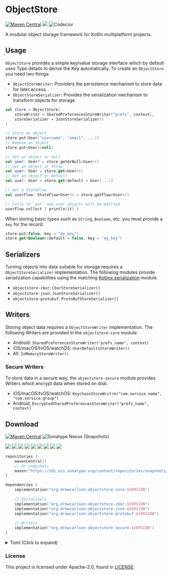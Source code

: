 # ObjectStore

[![Maven Central](https://img.shields.io/maven-central/v/org.drewcarlson/objectstore-core-jvm?label=maven&color=blue)](https://search.maven.org/search?q=g:org.drewcarlson%20a:objectstore-*)
![](https://github.com/DrewCarlson/ObjectStore/workflows/Tests/badge.svg)
![Codecov](https://img.shields.io/codecov/c/github/drewcarlson/objectstore?token=0BID6JXELS)

A modular object storage framework for Kotlin multiplatform projects.

## Usage

`ObjectStore` provides a simple key/value storage interface which by default uses Type details to derive the Key
automatically.  To create an `ObjectStore` you need two things:

- `ObjectStoreWriter`: Providers the persistence mechanism to store data for later access.
- `ObjectStoreSerializer`: Provides the serialization mechanism to transform objects for storage.

```kotlin
val store = ObjectStore(
    storeWriter = SharedPreferencesStoreWriter("prefs", context),
    storeSerializer = JsonStoreSerializer()
)

// Store an object
store.put(User("username", "email", ...))
// Remove an object
store.put<User>(null)

// Get an object or null
val user: User? = store.getOrNull<User>()
// Get an object or throw
val user: User = store.get<User>()
// Get an object or default
val user: User = store.get(default = User(...))

// Get a StateFlow
val userFlow: StateFlow<User?> = store.getFlow<User>()

// Calls to `put` new user objects will be emitted
userFlow.collect { println(it) }
```

When storing basic types such as `String`, `Boolean`, etc. you must provide a `key` for the record.
```kotlin
store.put(false, key = "my_key")
store.get<Boolean>(default = false, key = "my_key")
```

## Serializers

Turning objects into data suitable for storage requires a `ObjectStoreSerializer` implementation.
The following modules provide serialization capabilities using the matching
[Kotlinx.serialization](https://github.com/Kotlin/kotlinx.serialization) module.

- `objectstore-cbor`: `CborStoreSerializer()`
- `objectstore-json`: `JsonStoreSerializer()`
- `objectstore-protobuf`: `ProtoBufStoreSerializer()`

## Writers

Storing object data requires a `ObjectStoreWriter` implementation.
The following Writers are provided in the `objectstore-core` module:

- Android: `SharedPreferencesStoreWriter("prefs_name", context)`
- iOS/macOS/tvOS/watchOS: `UserDefaultsStoreWriter()`
- All: `InMemoryStoreWriter()`

### Secure Writers

To store data in a secure way, the `objectstore-secure` module provides Writers which encrypt data when stored on disk.

- iOS/macOS/tvOS/watchOS: `KeychainStoreWritre("com.service.name", "com.service.group")`
- Android: `EncryptedSharedPreferencesStoreWriter("prefs_name", context)`

## Download

[![Maven Central](https://img.shields.io/maven-central/v/org.drewcarlson/objectstore-core-jvm?label=maven&color=blue)](https://search.maven.org/search?q=g:org.drewcarlson%20a:objectstore-*)
![Sonatype Nexus (Snapshots)](https://img.shields.io/nexus/s/org.drewcarlson/objectstore-core-jvm?server=https%3A%2F%2Fs01.oss.sonatype.org)

![](https://img.shields.io/static/v1?label=&message=Platforms&color=grey)
![](https://img.shields.io/static/v1?label=&message=Js&color=blue)
![](https://img.shields.io/static/v1?label=&message=Jvm&color=blue)
![](https://img.shields.io/static/v1?label=&message=Linux&color=blue)
![](https://img.shields.io/static/v1?label=&message=macOS&color=blue)
![](https://img.shields.io/static/v1?label=&message=Windows&color=blue)
![](https://img.shields.io/static/v1?label=&message=iOS&color=blue)
![](https://img.shields.io/static/v1?label=&message=tvOS&color=blue)
![](https://img.shields.io/static/v1?label=&message=watchOS&color=blue)

```kotlin
repositories {
    mavenCentral()
    // Or snapshots
    maven("https://s01.oss.sonatype.org/content/repositories/snapshots/")
}

dependencies {
    implementation("org.drewcarlson:objectstore-core:$VERSION")
    
    // Serializers
    implementation("org.drewcarlson:objectstore-cbor:$VERSION")
    implementation("org.drewcarlson:objectstore-json:$VERSION")
    implementation("org.drewcarlson:objectstore-protobuf:$VERSION")
    
    // Writers
    implementation("org.drewcarlson:objectstore-secure:$VERSION")
}
```

<details>
<summary>Toml (Click to expand)</summary>

```toml
[versions]
objectstore = "1.0.0-SNAPSHOT"

[libraries]
objectstore-core = { module = "org.drewcarlson:objectstore-core", version.ref = "objectstore" }
objectstore-cbor = { module = "org.drewcarlson:objectstore-cbor", version.ref = "objectstore" }
objectstore-json = { module = "org.drewcarlson:objectstore-json", version.ref = "objectstore" }
objectstore-protobuf = { module = "org.drewcarlson:objectstore-protobuf", version.ref = "objectstore" }
objectstore-secure = { module = "org.drewcarlson:objectstore-secure", version.ref = "objectstore" }
```
</details>

### License

This project is licensed under Apache-2.0, found in [LICENSE](LICENSE).
